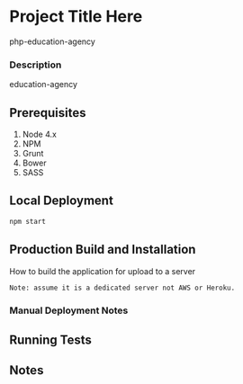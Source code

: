 # Project Title Here
php-education-agency

### Description
education-agency
## Prerequisites
1. Node 4.x
1. NPM
1. Grunt
1. Bower
1. SASS


## Local Deployment
```bash
npm start
```

## Production Build and Installation
How to build the application for upload to a server
```bash
Note: assume it is a dedicated server not AWS or Heroku.
```

### Manual Deployment Notes

## Running Tests

## Notes
